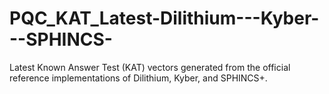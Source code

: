 # PQC_KAT_Latest-Dilithium---Kyber---SPHINCS-
Latest Known Answer Test (KAT) vectors generated from the official reference implementations of Dilithium, Kyber, and SPHINCS+.
